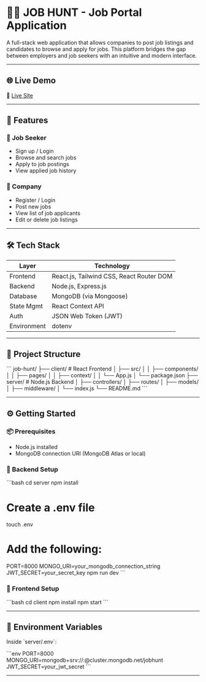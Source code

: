 # 🧑‍💼 JOB HUNT - Job Portal Application

A full-stack web application that allows companies to post job listings and candidates to browse and apply for jobs. This platform bridges the gap between employers and job seekers with an intuitive and modern interface.

---

## 🌐 Live Demo

🔗 [Live Site]([https://your-live-site-link.com](https://job-backend-9961.onrender.com)) 

---

## 🚀 Features

### 👤 Job Seeker
- Sign up / Login
- Browse and search jobs
- Apply to job postings
- View applied job history

### 🏢 Company
- Register / Login
- Post new jobs
- View list of job applicants
- Edit or delete job listings

---

## 🛠️ Tech Stack

| Layer        | Technology                              |
|--------------|------------------------------------------|
| Frontend     | React.js, Tailwind CSS, React Router DOM |
| Backend      | Node.js, Express.js                      |
| Database     | MongoDB (via Mongoose)                   |
| State Mgmt   | React Context API                        |
| Auth         | JSON Web Token (JWT)                     |
| Environment  | dotenv                                   |

---

## 📁 Project Structure

\`\`\`
job-hunt/
├── client/                # React Frontend
│   ├── src/
│   │   ├── components/
│   │   ├── pages/
│   │   ├── context/
│   │   └── App.js
│   └── package.json
├── server/                # Node.js Backend
│   ├── controllers/
│   ├── routes/
│   ├── models/
│   ├── middleware/
│   └── index.js
└── README.md
\`\`\`

---

## ⚙️ Getting Started

### 📦 Prerequisites

- Node.js installed
- MongoDB connection URI (MongoDB Atlas or local)

### 🔧 Backend Setup

\`\`\`bash
cd server
npm install
# Create a .env file
touch .env
# Add the following:
PORT=8000
MONGO_URI=your_mongodb_connection_string
JWT_SECRET=your_secret_key
npm run dev
\`\`\`

### 🎨 Frontend Setup

\`\`\`bash
cd client
npm install
npm start
\`\`\`

---

## 🔐 Environment Variables

Inside \`server/.env\`:

\`\`\`env
PORT=8000
MONGO_URI=mongodb+srv://<username>:<password>@cluster.mongodb.net/jobhunt
JWT_SECRET=your_jwt_secret
\`\`\`

---







